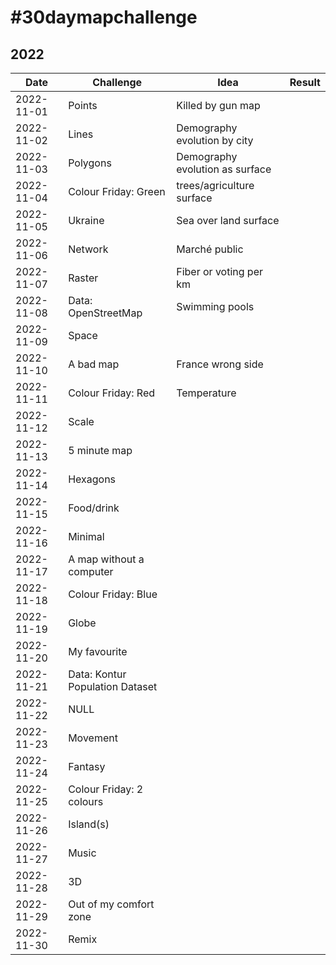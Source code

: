 # \#30daymapchallenge

## 2022

|Date|Challenge|Idea|Result|
|----|---------|----|------|
|2022-11-01|Points|Killed by gun map||
|2022-11-02|Lines|Demography evolution by city||
|2022-11-03|Polygons|Demography evolution as surface||
|2022-11-04|Colour Friday: Green|trees/agriculture surface||
|2022-11-05|Ukraine|Sea over land surface||
|2022-11-06|Network|Marché public||
|2022-11-07|Raster|Fiber or voting per km||
|2022-11-08|Data: OpenStreetMap|Swimming pools||
|2022-11-09|Space|||
|2022-11-10|A bad map|France wrong side||
|2022-11-11|Colour Friday: Red|Temperature||
|2022-11-12|Scale|||
|2022-11-13|5 minute map|||
|2022-11-14|Hexagons|||
|2022-11-15|Food/drink|||
|2022-11-16|Minimal|||
|2022-11-17|A map without a computer|||
|2022-11-18|Colour Friday: Blue|||
|2022-11-19|Globe|||
|2022-11-20|My favourite|||
|2022-11-21|Data: Kontur Population Dataset|||
|2022-11-22|NULL|||
|2022-11-23|Movement|||
|2022-11-24|Fantasy|||
|2022-11-25|Colour Friday: 2 colours|||
|2022-11-26|Island(s)|||
|2022-11-27|Music|||
|2022-11-28|3D|||
|2022-11-29|Out of my comfort zone|||
|2022-11-30|Remix|||
